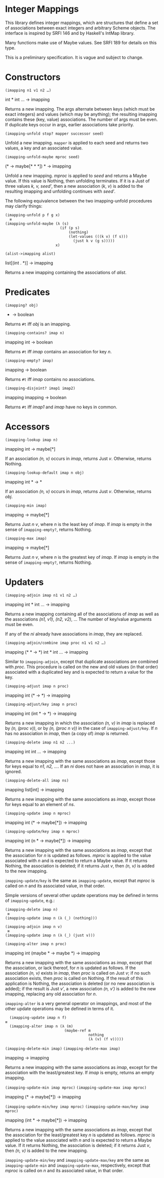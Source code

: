 # Integer Mappings

This library defines integer mappings, which are structures that
define a set of associations between exact integers and arbitrary
Scheme objects.  The interface is inspired by SRFI 146 and by Haskell's
IntMap library.

Many functions make use of Maybe values.  See SRFI 189 for details
on this type.

This is a preliminary specification.  It is vague and subject to
change.

# Constructors

`(imapping n1 v1 n2 …)`

int * int … → imapping

Returns a new imapping.  The args alternate between keys (which
must be exact integers) and values (which may be anything); the
resulting imapping contains these (key, value) associations.
The number of args must be even.  If duplicate keys occur in
args, earlier associations take priority.

`(imapping-unfold stop? mapper successor seed)`

Unfold a new imapping.  `mapper` is applied to each seed and returns
two values, a key and an associated value.

`(imapping-unfold-maybe mproc seed)`

(* → maybe[* * *]) * → imapping

Unfold a new imapping.  *mproc* is applied to *seed* and returns
a Maybe value.  If this value is Nothing, then unfolding terminates.
If it is a Just of three values *k, v, seed′*, then a new association
(*k*, *v*) is added to the resulting imapping and unfolding continues
with *seed′*.

The following equivalence between the two imapping-unfold procedures
may clarify things:

    (imapping-unfold p f g x)
      ≡
    (imapping-unfold-maybe (λ (s)
                             (if (p s)
                                 (nothing)
                                 (let-values (((k v) (f s)))
                                   (just k v (g s)))))
                           x)

`(alist->imapping alist)`

list[(int . *)] → imapping

Returns a new imapping containing the associations of *alist*.

# Predicates

`(imapping? obj)`

* → boolean

Returns `#t` iff *obj* is an imapping.

`(imapping-contains? imap n)`

imapping int → boolean

Returns `#t` iff *imap* contains an association for key *n*.

`(imapping-empty? imap)`

imapping → boolean

Returns `#t` iff *imap* contains no associations.

`(imapping-disjoint? imap1 imap2)`

imapping imapping → boolean

Returns `#t` iff *imap1* and *imap* have no keys in common.

# Accessors

`(imapping-lookup imap n)`

imapping int → maybe[*]

If an association *(n, v)* occurs in *imap*, returns Just *v*.
Otherwise, returns Nothing.

`(imapping-lookup-default imap n obj)`

imapping int * → *

If an association *(n, v)* occurs in *imap*, returns Just *v*.
Otherwise, returns *obj*.

`(imapping-min imap)`

imapping → maybe[*]

Returns Just *n* *v*, where *n* is the least key of *imap*.
If *imap* is empty in the sense of `imapping-empty?`, returns
Nothing.

`(imapping-max imap)`

imapping → maybe[*]

Returns Just *n* *v*, where *n* is the greatest key of *imap*.
If *imap* is empty in the sense of `imapping-empty?`, returns
Nothing.

# Updaters

`(imapping-adjoin imap n1 v1 n2 …)`

imapping int * int … → imapping

Returns a new imapping containing all of the associations of
*imap* as well as the associations *(n1, v1)*, *(n2, v2)*, …
The number of key/value arguments must be even.

If any of the *ni* already have associations in *imap*, they are
replaced.

`(imapping-adjoin/combine imap proc n1 v1 n2 …)`

imapping (* * → *) int * int … → imapping

Similar to `imapping-adjoin`, except that duplicate associations
are combined with *proc*.  This procedure is called on the new and
old values (in that order) associated with a duplicated key and is
expected to return a value for the key.

`(imapping-adjust imap n proc)`

imapping int (* → *) → imapping

`(imapping-adjust/key imap n proc)`

imapping int (int * → *) → imapping

Returns a new imapping in which the association *(n, v)* in *imap*
is replaced by *(n, (proc v))*, or by *(n, (proc n v))* in the
case of `imapping-adjust/key`.  If *n* has no association in *imap*,
then (a copy of) *imap* is returned.

`(imapping-delete imap n1 n2 ...)`

imapping int int ... → imapping

Returns a new imapping with the same associations as *imap*, except
those for keys equal to *n1, n2, ...*.  If an *ni* does not have an
association in *imap*, it is ignored.

`(imapping-delete-all imap ns)`

imapping list[int] → imapping

Returns a new imapping with the same associations as *imap*, except
those for keys equal to an element of *ns*.

`(imapping-update imap n mproc)`

imapping int (* → maybe[*]) → imapping

`(imapping-update/key imap n mproc)`

imapping int (n * → maybe[*]) → imapping

Returns a new imapping with the same associations as *imap*, except
that the association for *n* is updated as follows.  *mproc* is
applied to the value associated with *n* and is expected to return
a Maybe value.  If it returns Nothing, the association is deleted;
if it returns Just *v*, then *(n, v)* is added to the new imapping.

`imapping-update/key` is the same as `imapping-update`, except that
*mproc* is called on *n* and its associated value, in that order.

Simple versions of several other update operations may be defined
in terms of `imapping-update`, e.g.:

    (imapping-delete imap n)
     ≡
    (imapping-update imap n (λ (_) (nothing)))

    (imapping-adjoin imap n v)
     ≡
    (imapping-update imap n (λ (_) (just v)))

`(imapping-alter imap n proc)`

imapping int (maybe * → maybe *) → imapping

Returns a new imapping with the same associations as *imap*, except
that the association, or lack thereof, for *n* is updated as follows.
If the association *(n, v)* exists in *imap*, then *proc* is called on
Just *v*; if no such association exists, then *proc* is called on
Nothing.  If the result of this application is Nothing, the
association is deleted (or no new association is added); if the result
is Just *v′*, a new association *(n, v′)* is added to the new
imapping, replacing any old association for *n*.

`imapping-alter` is a very general operator on imappings, and most
of the other update operations may be defined in terms of it.

      (imapping-update imap n f)
    ≡
      (imapping-alter imap n (λ (m)
                               (maybe-ref m
                                          nothing
                                          (λ (v) (f v)))))

`(imapping-delete-min imap)`
`(imapping-delete-max imap)`

imapping → imapping

Returns a new imapping with the same associations as *imap*, except
for the association with the least/greatest key.  If *imap* is empty,
returns an empty imapping.

`(imapping-update-min imap mproc)`
`(imapping-update-max imap mproc)`

imapping (* → maybe[*]) → imapping

`(imapping-update-min/key imap mproc)`
`(imapping-update-max/key imap mproc)`

imapping (int * → maybe[*]) → imapping

Returns a new imapping with the same associations as *imap*, except
that the association for the least/greatest key *n* is updated as
follows.  *mproc* is applied to the value associated with *n* and is
expected to return a Maybe value.  If it returns Nothing, the
association is deleted; if it returns Just *v*, then *(n, v)* is added
to the new imapping.

`imapping-update-min/key` and `imapping-update-max/key` are the same
as `imapping-update-min` and `imapping-update-max`, respectively,
except that *mproc* is called on *n* and its associated value, in that
order.
